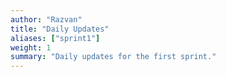 ```yaml
---
author: "Razvan"
title: "Daily Updates"
aliases: ["sprint1"]
weight: 1
summary: "Daily updates for the first sprint."
---
```

